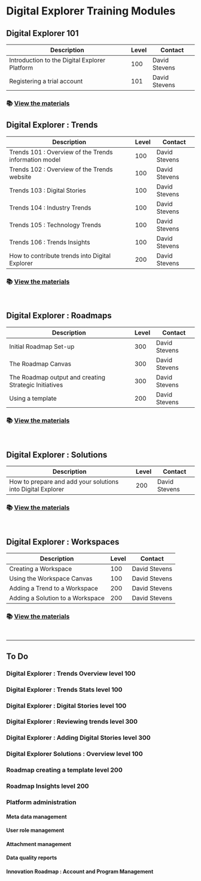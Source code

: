 # Digital Explorer Training Modules

## Digital Explorer 101
|Description|Level|Contact|
|---|---|---|
|Introduction to the Digital Explorer Platform|100|David Stevens|
|Registering a trial account|101|David Stevens|


### :books: [View the materials ](101/readme.md)

## Digital Explorer : Trends

|Description|Level|Contact|
|---|---|---|
| Trends 101  : Overview of the Trends information model|100|David Stevens
| Trends 102  : Overview of the Trends website|100|David Stevens
| Trends 103  : Digital Stories|100|David Stevens
| Trends 104  : Industry Trends|100|David Stevens
| Trends 105  : Technology Trends|100|David Stevens
| Trends 106  : Trends Insights|100|David Stevens
|How to contribute trends into Digital Explorer|200|David Stevens|

### :books: [View the materials ](Trends/readme.md)
<br>

##  Digital Explorer : Roadmaps
|Description|Level|Contact|
|---|---|---|
| Initial Roadmap Set-up |300|David Stevens|
| The Roadmap Canvas |300|David Stevens|
| The Roadmap output and creating Strategic Initiatives |300|David Stevens|
| Using a template |200|David Stevens|

### :books: [View the materials ](Roadmaps/readme.md)
<br>

## Digital Explorer :  Solutions
|Description|Level|Contact|
|---|---|---|
|How to prepare and add your solutions into Digital Explorer|200|David Stevens|

### :books: [View the materials ](Solutions/readme.md)
<br>


## Digital Explorer : Workspaces
|Description|Level|Contact|
|---|---|---|
| Creating a Workspace |100|David Stevens|
| Using the Workspace Canvas|100|David Stevens|
| Adding a Trend to a Workspace |200|David Stevens|
| Adding a Solution to a Workspace |200|David Stevens|

### :books: [View the materials ](Workspaces/readme.md)
<br>

--- 

## To Do


### Digital Explorer : Trends Overview level 100
### Digital Explorer : Trends Stats level 100
### Digital Explorer : Digital Stories  level 100
### Digital Explorer : Reviewing trends level 300
### Digital Explorer : Adding Digital Stories level 300
### Digital Explorer Solutions : Overview level 100
### Roadmap creating a template level 200
### Roadmap Insights level 200
### Platform administration
#### Meta data management
#### User role management
#### Attachment management
#### Data quality reports
#### Innovation Roadmap : Account and Program Management